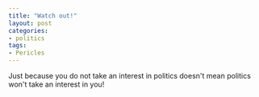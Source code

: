 ```yaml
---
title: "Watch out!"
layout: post
categories:
- politics
tags:
- Pericles
---
```


Just because you do not take an interest in politics doesn't mean politics won't take an interest in you!